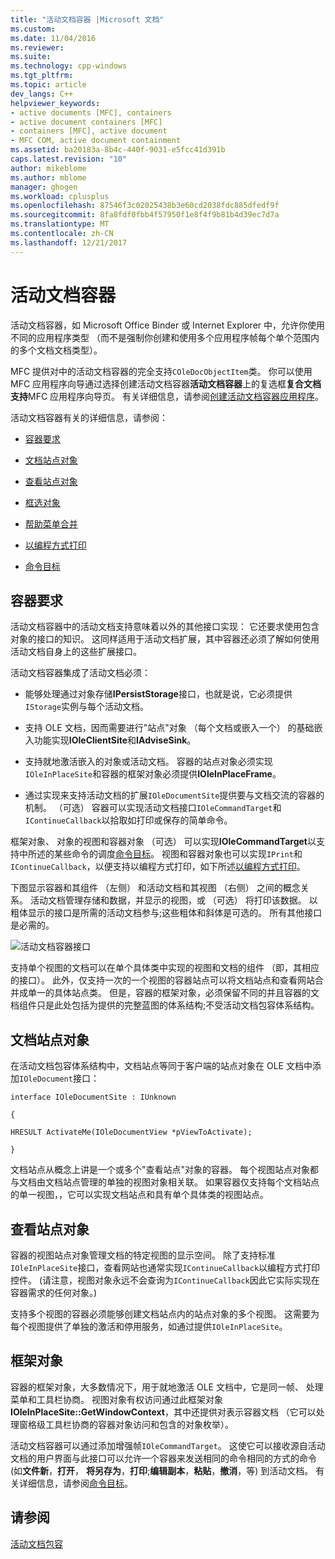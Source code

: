 ```yaml
---
title: "活动文档容器 |Microsoft 文档"
ms.custom: 
ms.date: 11/04/2016
ms.reviewer: 
ms.suite: 
ms.technology: cpp-windows
ms.tgt_pltfrm: 
ms.topic: article
dev_langs: C++
helpviewer_keywords:
- active documents [MFC], containers
- active document containers [MFC]
- containers [MFC], active document
- MFC COM, active document containment
ms.assetid: ba20183a-8b4c-440f-9031-e5fcc41d391b
caps.latest.revision: "10"
author: mikeblome
ms.author: mblome
manager: ghogen
ms.workload: cplusplus
ms.openlocfilehash: 87546f3c02025438b3e60cd2038fdc885dfedf9f
ms.sourcegitcommit: 8fa8fdf0fbb4f57950f1e8f4f9b81b4d39ec7d7a
ms.translationtype: MT
ms.contentlocale: zh-CN
ms.lasthandoff: 12/21/2017
---
```

# <a name="active-document-containers"></a>活动文档容器
活动文档容器，如 Microsoft Office Binder 或 Internet Explorer 中，允许你使用不同的应用程序类型 （而不是强制你创建和使用多个应用程序帧每个单个范围内的多个文档文档类型）。  
  
 MFC 提供对中的活动文档容器的完全支持`COleDocObjectItem`类。 你可以使用 MFC 应用程序向导通过选择创建活动文档容器**活动文档容器**上的复选框**复合文档支持**MFC 应用程序向导页。 有关详细信息，请参阅[创建活动文档容器应用程序](../mfc/creating-an-active-document-container-application.md)。  
  
 活动文档容器有关的详细信息，请参阅：  
  
-   [容器要求](#container_requirements)  
  
-   [文档站点对象](#document_site_objects)  
  
-   [查看站点对象](#view_site_objects)  
  
-   [框选对象](#frame_object)  
  
-   [帮助菜单合并](../mfc/help-menu-merging.md)  
  
-   [以编程方式打印](../mfc/programmatic-printing.md)  
  
-   [命令目标](../mfc/message-handling-and-command-targets.md)  
  
##  <a name="container_requirements"></a>容器要求  
 活动文档容器中的活动文档支持意味着以外的其他接口实现： 它还要求使用包含对象的接口的知识。 这同样适用于活动文档扩展，其中容器还必须了解如何使用活动文档自身上的这些扩展接口。  
  
 活动文档容器集成了活动文档必须：  
  
-   能够处理通过对象存储**IPersistStorage**接口，也就是说，它必须提供`IStorage`实例与每个活动文档。  
  
-   支持 OLE 文档，因而需要进行"站点"对象 （每个文档或嵌入一个） 的基础嵌入功能实现**IOleClientSite**和**IAdviseSink**。  
  
-   支持就地激活嵌入的对象或活动文档。 容器的站点对象必须实现`IOleInPlaceSite`和容器的框架对象必须提供**IOleInPlaceFrame**。  
  
-   通过实现来支持活动文档的扩展`IOleDocumentSite`提供要与文档交流的容器的机制。 （可选） 容器可以实现活动文档接口`IOleCommandTarget`和`IContinueCallback`以拾取如打印或保存的简单命令。  
  
 框架对象、 对象的视图和容器对象 （可选） 可以实现**IOleCommandTarget**以支持中所述的某些命令的调度[命令目标](../mfc/message-handling-and-command-targets.md)。 视图和容器对象也可以实现`IPrint`和`IContinueCallback`，以便支持以编程方式打印，如下所述[以编程方式打印](../mfc/programmatic-printing.md)。  
  
 下图显示容器和其组件 （左侧） 和活动文档和其视图 （右侧） 之间的概念关系。 活动文档管理存储和数据，并显示的视图，或 （可选） 将打印该数据。 以粗体显示的接口是所需的活动文档参与;这些粗体和斜体是可选的。 所有其他接口是必需的。  
  
 ![活动文档容器接口](../mfc/media/vc37gj1.gif "vc37gj1")  
  
 支持单个视图的文档可以在单个具体类中实现的视图和文档的组件 （即，其相应的接口）。 此外，仅支持一次的一个视图的容器站点可以将文档站点和查看网站合并成单一的具体站点类。 但是，容器的框架对象，必须保留不同的并且容器的文档组件只是此处包括为提供的完整蓝图的体系结构;不受活动文档包容体系结构。  
  
##  <a name="document_site_objects"></a>文档站点对象  
 在活动文档包容体系结构中，文档站点等同于客户端的站点对象在 OLE 文档中添加`IOleDocument`接口：  
  
 `interface IOleDocumentSite : IUnknown`  
  
 `{`  
  
 `HRESULT ActivateMe(IOleDocumentView *pViewToActivate);`  
  
 `}`  
  
 文档站点从概念上讲是一个或多个"查看站点"对象的容器。 每个视图站点对象都与文档由文档站点管理的单独的视图对象相关联。 如果容器仅支持每个文档站点的单一视图，，它可以实现文档站点和具有单个具体类的视图站点。  
  
##  <a name="view_site_objects"></a>查看站点对象  
 容器的视图站点对象管理文档的特定视图的显示空间。 除了支持标准`IOleInPlaceSite`接口，查看网站也通常实现`IContinueCallback`以编程方式打印控件。 (请注意，视图对象永远不会查询为`IContinueCallback`因此它实际实现在容器需求的任何对象。)  
  
 支持多个视图的容器必须能够创建文档站点内的站点对象的多个视图。 这需要为每个视图提供了单独的激活和停用服务，如通过提供`IOleInPlaceSite`。  
  
##  <a name="frame_object"></a>框架对象  
 容器的框架对象，大多数情况下，用于就地激活 OLE 文档中，它是同一帧、 处理菜单和工具栏协商。 视图对象有权访问通过此框架对象**IOleInPlaceSite::GetWindowContext**，其中还提供对表示容器文档 （它可以处理窗格级工具栏协商的容器对象访问和包含的对象枚举）。  
  
 活动文档容器可以通过添加增强帧`IOleCommandTarget`。 这使它可以接收源自活动文档的用户界面与此接口可以允许一个容器来发送相同的命令相同的方式的命令 (如**文件新**，**打开**， **将另存为**，**打印**;**编辑副本**，**粘贴**，**撤消**，等) 到活动文档。 有关详细信息，请参阅[命令目标](../mfc/message-handling-and-command-targets.md)。  
  
## <a name="see-also"></a>请参阅  
 [活动文档包容](../mfc/active-document-containment.md)

